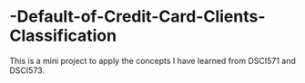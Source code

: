 # -Default-of-Credit-Card-Clients-Classification
This is a mini project to apply the concepts I have learned from DSCI571 and DSCI573.

